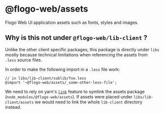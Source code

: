 # @flogo-web/assets

Flogo Web UI application assets such as fonts, styles and images.

## Why is this not under `@flogo-web/lib-client` ?

Unlike the other client specific packages, this package is directly under `libs` mostly because technical limitations when
referencing the assets from `.less` source files.

In order to make the following import in a `.less` file work:

```less
// in libs/lib-client/sublib/foo.less
@import '~@flogo-web/assets/_some-other-less-file';
```

We need to rely on yarn's [`link`](https://yarnpkg.com/lang/en/docs/cli/link/) feature to symlink the assets package (`node_modules/@flogo-web/assets`).
If assets were placed under `libs/lib-client/assets` we would need to link the whole `lib-client` directory instead.
